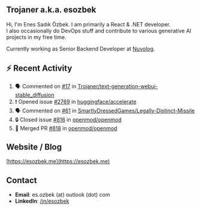 ##  Trojaner a.k.a. esozbek
Hi, I'm Enes Sadık Özbek. I am primarily a React & .NET developer.  
I also occasionally do DevOps stuff and contribute to various generative AI projects in my free time.

Currently working as Senior Backend Developer at [Nuvolog](https://nuvolog.com/).

## :zap: Recent Activity

<!--START_SECTION:activity-->
1. 🗣 Commented on [#17](https://github.com/Trojaner/text-generation-webui-stable_diffusion/issues/17#issuecomment-2111030697) in [Trojaner/text-generation-webui-stable_diffusion](https://github.com/Trojaner/text-generation-webui-stable_diffusion)
2. ❗ Opened issue [#2769](https://github.com/huggingface/accelerate/issues/2769) in [huggingface/accelerate](https://github.com/huggingface/accelerate)
3. 🗣 Commented on [#61](https://github.com/SmartlyDressedGames/Legally-Distinct-Missile/pull/61#issuecomment-2105285253) in [SmartlyDressedGames/Legally-Distinct-Missile](https://github.com/SmartlyDressedGames/Legally-Distinct-Missile)
4. 🔒 Closed issue [#816](https://github.com/openmod/openmod/issues/816) in [openmod/openmod](https://github.com/openmod/openmod)
5. 🎉 Merged PR [#818](https://github.com/openmod/openmod/pull/818) in [openmod/openmod](https://github.com/openmod/openmod)
<!--END_SECTION:activity-->

## Website / Blog
[https://esozbek.me](https://esozbek.me)

## Contact
- **Email**: es.ozbek (at) outlook (dot) com
- **LinkedIn**: [/in/esozbek](https://linkedin.com/in/esozbek)
